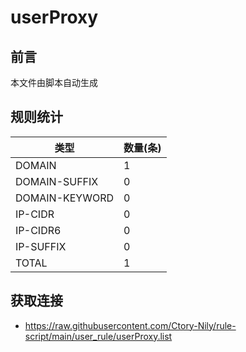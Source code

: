 # userProxy

## 前言
本文件由脚本自动生成

## 规则统计
| 类型 | 数量(条)  | 
| ---- | ----  |
| DOMAIN | 1  | 
| DOMAIN-SUFFIX | 0  | 
| DOMAIN-KEYWORD | 0  | 
| IP-CIDR | 0  | 
| IP-CIDR6 | 0  | 
| IP-SUFFIX | 0  | 
| TOTAL | 1  | 

## 获取连接
- https://raw.githubusercontent.com/Ctory-Nily/rule-script/main/user_rule/userProxy.list 
